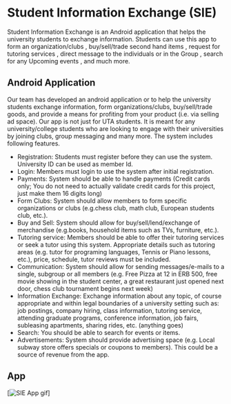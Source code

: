 # Student Information Exchange (SIE)

Student Information Exchange is an Android application that helps the university students to exchange information. Students can use this app to form an organization/clubs , buy/sell/trade second hand items , request for tutoring services , direct message to the individuals or in the Group , search for any Upcoming events , and much more. 

## Android Application

Our team has developed an android application or to help the university students exchange information, form organizations/clubs, buy/sell/trade goods, and provide a means for profiting from your product (i.e. via selling ad space). Our app is not just for UTA students. It is meant for any university/college students who are looking to engage with their universities by joining clubs, group messaging and many more. The system includes following features. 

- Registration: Students must register before they can use the system. University ID can be used as member Id.
- Login: Members must login to use the system after initial registration.
- Payments: System should be able to handle payments (Credit cards only; You do not need to actually validate credit cards for this project, just make them 16 digits long)
- Form Clubs: System should allow members to form specific organizations or clubs (e.g.chess club, math club, European students club, etc.).
- Buy and Sell: System should allow for buy/sell/lend/exchange of merchandise (e.g.books, household items such as TVs, furniture, etc.).
- Tutoring service: Members should be able to offer their tutoring services or seek a tutor using this system. Appropriate details such as tutoring areas (e.g. tutor for programing languages, Tennis or Piano lessons, etc.), price, schedule, tutor reviews must be included.
- Communication: System should allow for sending messages/e-mails to a single, subgroup or all members (e.g. Free Pizza at 12 in ERB 500, free movie showing in the student center, a great restaurant just opened next door, chess club tournament begins next week)
- Information Exchange: Exchange information about any topic, of course appropriate and within legal boundaries of a university setting such as: job postings, company hiring, class information, tutoring service, attending graduate programs, conference information, job fairs, subleasing apartments, sharing rides, etc. (anything goes)
- Search: You should be able to search for events or items.
- Advertisements: System should provide advertising space (e.g. Local subway store offers specials or coupons to members). This could be a source of revenue from the app.

## App 

[![SIE App gif](https://github.com/anamolkhadka/Student_Information_Exchange_project/blob/master/SIE_Demo_gif.gif)]

